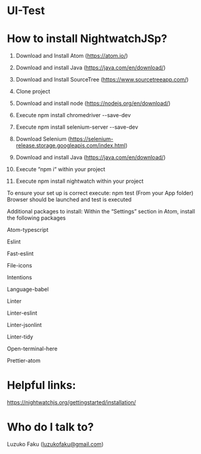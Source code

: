 # UI-Test

# How to install NightwatchJSp?

1. Download and Install Atom (https://atom.io/)

2. Download and install Java (https://java.com/en/download/)

3. Download and Install SourceTree (https://www.sourcetreeapp.com/)

4. Clone project

5. Download and install node (https://nodejs.org/en/download/)

6. Execute npm install chromedriver --save-dev

7. Execute npm install selenium-server --save-dev

8. Download Selenium (https://selenium-release.storage.googleapis.com/index.html)

9. Download and install Java (https://java.com/en/download/)

10. Execute “npm i“ within your project

11. Execute npm install nightwatch within your project

To ensure your set up is correct execute: npm test (From your App folder) Browser should be launched and test is executed

Additional packages to install: Within the “Settings” section in Atom, install the following packages

Atom-typescript

Eslint

Fast-eslint

File-icons

Intentions

Language-babel

Linter

Linter-eslint

Linter-jsonlint

Linter-tidy

Open-terminal-here

Prettier-atom

# Helpful links:
https://nightwatchjs.org/gettingstarted/installation/

# Who do I talk to?
Luzuko Faku (luzukofaku@gmail.com)
